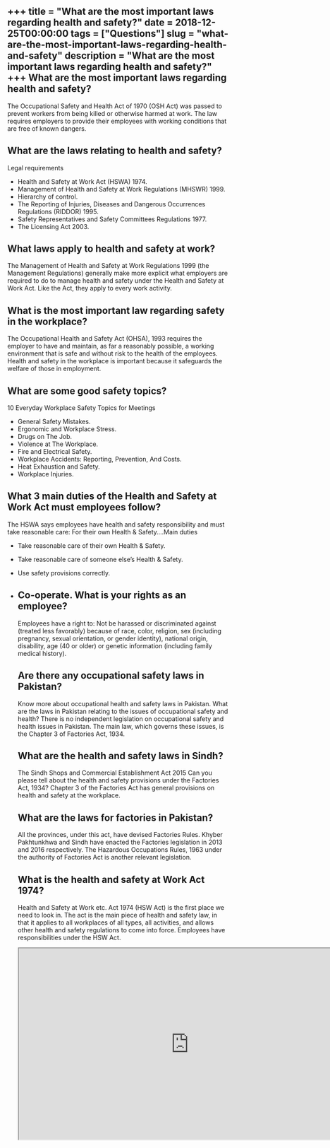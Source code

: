 +++
title = "What are the most important laws regarding health and safety?"
date = 2018-12-25T00:00:00
tags = ["Questions"]
slug = "what-are-the-most-important-laws-regarding-health-and-safety"
description = "What are the most important laws regarding health and safety?"
+++
What are the most important laws regarding health and safety?
-------------------------------------------------------------

The Occupational Safety and Health Act of 1970 (OSH Act) was passed to prevent workers from being killed or otherwise harmed at work. The law requires employers to provide their employees with working conditions that are free of known dangers.

What are the laws relating to health and safety?
------------------------------------------------

Legal requirements

- Health and Safety at Work Act (HSWA) 1974.
- Management of Health and Safety at Work Regulations (MHSWR) 1999.
- Hierarchy of control.
- The Reporting of Injuries, Diseases and Dangerous Occurrences Regulations (RIDDOR) 1995.
- Safety Representatives and Safety Committees Regulations 1977.
- The Licensing Act 2003.

What laws apply to health and safety at work?
---------------------------------------------

The Management of Health and Safety at Work Regulations 1999 (the Management Regulations) generally make more explicit what employers are required to do to manage health and safety under the Health and Safety at Work Act. Like the Act, they apply to every work activity.

What is the most important law regarding safety in the workplace?
-----------------------------------------------------------------

The Occupational Health and Safety Act (OHSA), 1993 requires the employer to have and maintain, as far a reasonably possible, a working environment that is safe and without risk to the health of the employees. Health and safety in the workplace is important because it safeguards the welfare of those in employment.

What are some good safety topics?
---------------------------------

10 Everyday Workplace Safety Topics for Meetings

- General Safety Mistakes.
- Ergonomic and Workplace Stress.
- Drugs on The Job.
- Violence at The Workplace.
- Fire and Electrical Safety.
- Workplace Accidents: Reporting, Prevention, And Costs.
- Heat Exhaustion and Safety.
- Workplace Injuries.

What 3 main duties of the Health and Safety at Work Act must employees follow?
------------------------------------------------------------------------------

The HSWA says employees have health and safety responsibility and must take reasonable care: For their own Health &amp; Safety….Main duties

- Take reasonable care of their own Health &amp; Safety.
- Take reasonable care of someone else’s Health &amp; Safety.
- Use safety provisions correctly.
- Co-operate. What is your rights as an employee?
    -----------------------------------
    
    Employees have a right to: Not be harassed or discriminated against (treated less favorably) because of race, color, religion, sex (including pregnancy, sexual orientation, or gender identity), national origin, disability, age (40 or older) or genetic information (including family medical history).
    
    Are there any occupational safety laws in Pakistan?
    ---------------------------------------------------
    
    Know more about occupational health and safety laws in Pakistan. What are the laws in Pakistan relating to the issues of occupational safety and health? There is no independent legislation on occupational safety and health issues in Pakistan. The main law, which governs these issues, is the Chapter 3 of Factories Act, 1934.
    
    What are the health and safety laws in Sindh?
    ---------------------------------------------
    
    The Sindh Shops and Commercial Establishment Act 2015 Can you please tell about the health and safety provisions under the Factories Act, 1934? Chapter 3 of the Factories Act has general provisions on health and safety at the workplace.
    
    What are the laws for factories in Pakistan?
    --------------------------------------------
    
    All the provinces, under this act, have devised Factories Rules. Khyber Pakhtunkhwa and Sindh have enacted the Factories legislation in 2013 and 2016 respectively. The Hazardous Occupations Rules, 1963 under the authority of Factories Act is another relevant legislation.
    
    What is the health and safety at Work Act 1974?
    -----------------------------------------------
    
    Health and Safety at Work etc. Act 1974 (HSW Act) is the first place we need to look in. The act is the main piece of health and safety law, in that it applies to all workplaces of all types, all activities, and allows other health and safety regulations to come into force. Employees have responsibilities under the HSW Act.
    
    <iframe allow="accelerometer; autoplay; clipboard-write; encrypted-media; gyroscope; picture-in-picture" allowfullscreen="" class="__youtube_prefs__  epyt-is-override  no-lazyload" data-no-lazy="1" data-origheight="433" data-origwidth="770" data-skipgform_ajax_framebjll="" height="433" id="_ytid_58889" loading="lazy" src="https://www.youtube.com/embed/ijd8tQ00IPM?enablejsapi=1&autoplay=0&cc_load_policy=0&cc_lang_pref=&iv_load_policy=1&loop=0&modestbranding=0&rel=1&fs=1&playsinline=0&autohide=2&theme=dark&color=red&controls=1&" title="YouTube player" width="770"></iframe>